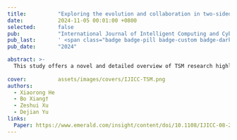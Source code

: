 ```yaml
---
title:          "Exploring the evolution and collaboration in two-sided matching: A comprehensive bibliometric and topic modeling analysis"
date:           2024-11-05 00:01:00 +0800
selected:       false
pub:            "International Journal of Intelligent Computing and Cybernetics"
pub_last:       ' <span class="badge badge-pill badge-custom badge-dark">Journal</span>'
pub_date:       "2024"

abstract: >-
  This study offers a novel and detailed overview of TSM research highlighting significant trends and collaboration patterns within the field. By integrating bibliometric methods with structural topic modeling the study provides unique insights into the evolution of TSM research making it a valuable resource for both academic and professional communities.
  
cover:          assets/images/covers/IJICC-TSM.png
authors:
  - Xiaorong He
  - Bo Xiang†
  - Zeshui Xu
  - Dejian Yu
links:
  Paper: https://www.emerald.com/insight/content/doi/10.1108/IJICC-08-2024-0374/full/html
---
```


